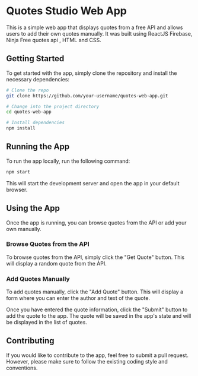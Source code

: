 

# Quotes Studio Web App

This is a simple web app that displays quotes from a free API and allows users to add their own quotes manually. It was built using ReactJS Firebase, Ninja Free quotes api , HTML and CSS.

## Getting Started

To get started with the app, simply clone the repository and install the necessary dependencies:

```bash
# Clone the repo
git clone https://github.com/your-username/quotes-web-app.git

# Change into the project directory
cd quotes-web-app

# Install dependencies
npm install
```

## Running the App

To run the app locally, run the following command:

```bash
npm start
```

This will start the development server and open the app in your default browser.

## Using the App

Once the app is running, you can browse quotes from the API or add your own manually.

### Browse Quotes from the API

To browse quotes from the API, simply click the "Get Quote" button. This will display a random quote from the API.

### Add Quotes Manually

To add quotes manually, click the "Add Quote" button. This will display a form where you can enter the author and text of the quote.

Once you have entered the quote information, click the "Submit" button to add the quote to the app. The quote will be saved in the app's state and will be displayed in the list of quotes.

## Contributing

If you would like to contribute to the app, feel free to submit a pull request. However, please make sure to follow the existing coding style and conventions.

